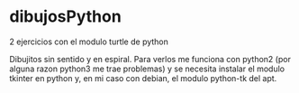 # dibujosPython
2 ejercicios con el modulo turtle de python

Dibujitos sin sentido y en espiral. Para verlos me funciona con python2 (por alguna razon python3 me trae problemas) y se necesita instalar el modulo
tkinter en python y, en mi caso con debian, el modulo python-tk del apt. 
